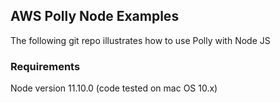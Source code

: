 ## AWS Polly Node Examples

The following git repo illustrates how to use Polly with Node JS 

### Requirements 

Node version 11.10.0 (code tested on mac OS 10.x)
